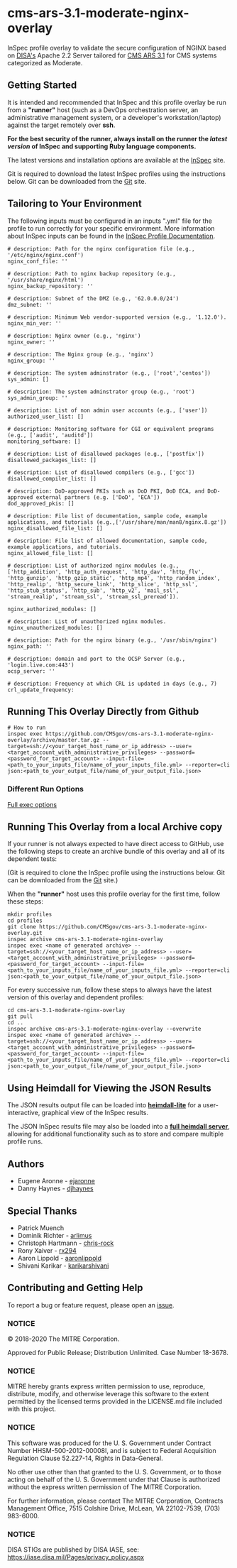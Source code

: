 # cms-ars-3.1-moderate-nginx-overlay
InSpec profile overlay to validate the secure configuration of NGINX based on [DISA's](https://iase.disa.mil/stigs/Pages/index.aspx) Apache 2.2 Server tailored for [CMS ARS 3.1](https://www.cms.gov/Research-Statistics-Data-and-Systems/CMS-Information-Technology/InformationSecurity/Info-Security-Library-Items/ARS-31-Publication.html) for CMS systems categorized as Moderate.

## Getting Started  
It is intended and recommended that InSpec and this profile overlay be run from a __"runner"__ host (such as a DevOps orchestration server, an administrative management system, or a developer's workstation/laptop) against the target remotely over __ssh__.

__For the best security of the runner, always install on the runner the _latest version_ of InSpec and supporting Ruby language components.__ 

The latest versions and installation options are available at the [InSpec](http://inspec.io/) site.

Git is required to download the latest InSpec profiles using the instructions below. Git can be downloaded from the [Git](https://git-scm.com/book/en/v2/Getting-Started-Installing-Git) site. 

## Tailoring to Your Environment
The following inputs must be configured in an inputs ".yml" file for the profile to run correctly for your specific environment. More information about InSpec inputs can be found in the [InSpec Profile Documentation](https://www.inspec.io/docs/reference/profiles/).

```
# description: Path for the nginx configuration file (e.g., '/etc/nginx/nginx.conf') 
nginx_conf_file: ''

# description: Path to nginx backup repository (e.g., '/usr/share/nginx/html')
nginx_backup_repository: ''

# description: Subnet of the DMZ (e.g., '62.0.0.0/24')
dmz_subnet: ''

# description: Minimum Web vendor-supported version (e.g., '1.12.0').
nginx_min_ver: ''

# description: Nginx owner (e.g., 'nginx')
nginx_owner: ''

# description: The Nginx group (e.g., 'nginx')
nginx_group: ''

# description: The system adminstrator (e.g., ['root','centos'])
sys_admin: []

# description: The system adminstrator group (e.g., 'root')
sys_admin_group: ''

# description: List of non admin user accounts (e.g., ['user'])
authorized_user_list: []

# description: Monitoring software for CGI or equivalent programs (e.g., ['audit', 'auditd'])
monitoring_software: []

# description: List of disallowed packages (e.g., ['postfix'])
disallowed_packages_list: []

# description: List of disallowed compilers (e.g., ['gcc'])
disallowed_compiler_list: []

# description: DoD-approved PKIs such as DoD PKI, DoD ECA, and DoD-approved external partners (e.g. ['DoD', 'ECA'])
dod_approved_pkis: []

# description: File list of documentation, sample code, example applications, and tutorials (e.g.,['/usr/share/man/man8/nginx.8.gz'])
nginx_disallowed_file_list: []

# description: File list of allowed documentation, sample code, example applications, and tutorials.
nginx_allowed_file_list: []

# description: List of authorized nginx modules (e.g., ['http_addition', 'http_auth_request', 'http_dav', 'http_flv', 'http_gunzip', 'http_gzip_static', 'http_mp4', 'http_random_index', 'http_realip', 'http_secure_link', 'http_slice', 'http_ssl', 'http_stub_status', 'http_sub', 'http_v2', 'mail_ssl', 'stream_realip', 'stream_ssl', 'stream_ssl_preread']).

nginx_authorized_modules: []

# description: List of unauthorized nginx modules.
nginx_unauthorized_modules: []

# description: Path for the nginx binary (e.g., '/usr/sbin/nginx')
nginx_path: ''

# description: domain and port to the OCSP Server (e.g., 'login.live.com:443')
ocsp_server: ''

# description: Frequency at which CRL is updated in days (e.g., 7)
crl_update_frequency: 
```

## Running This Overlay Directly from Github

```
# How to run
inspec exec https://github.com/CMSgov/cms-ars-3.1-moderate-nginx-overlay/archive/master.tar.gz --target=ssh://<your_target_host_name_or_ip_address> --user=<target_account_with_administrative_privileges> --password=<password_for_target_account> --input-file=<path_to_your_inputs_file/name_of_your_inputs_file.yml> --reporter=cli json:<path_to_your_output_file/name_of_your_output_file.json>
```

### Different Run Options

  [Full exec options](https://docs.chef.io/inspec/cli/#options-3)

## Running This Overlay from a local Archive copy 

If your runner is not always expected to have direct access to GitHub, use the following steps to create an archive bundle of this overlay and all of its dependent tests:

(Git is required to clone the InSpec profile using the instructions below. Git can be downloaded from the [Git](https://git-scm.com/book/en/v2/Getting-Started-Installing-Git) site.)

When the __"runner"__ host uses this profile overlay for the first time, follow these steps: 

```
mkdir profiles
cd profiles
git clone https://github.com/CMSgov/cms-ars-3.1-moderate-nginx-overlay.git
inspec archive cms-ars-3.1-moderate-nginx-overlay
inspec exec <name of generated archive> --target=ssh://<your_target_host_name_or_ip_address> --user=<target_account_with_administrative_privileges> --password=<password_for_target_account> --input-file=<path_to_your_inputs_file/name_of_your_inputs_file.yml> --reporter=cli json:<path_to_your_output_file/name_of_your_output_file.json>

```

For every successive run, follow these steps to always have the latest version of this overlay and dependent profiles:

```
cd cms-ars-3.1-moderate-nginx-overlay
git pull
cd ..
inspec archive cms-ars-3.1-moderate-nginx-overlay --overwrite
inspec exec <name of generated archive> --target=ssh://<your_target_host_name_or_ip_address> --user=<target_account_with_administrative_privileges> --password=<password_for_target_account> --input-file=<path_to_your_inputs_file/name_of_your_inputs_file.yml> --reporter=cli json:<path_to_your_output_file/name_of_your_output_file.json>
```

## Using Heimdall for Viewing the JSON Results

The JSON results output file can be loaded into __[heimdall-lite](https://heimdall-lite.mitre.org/)__ for a user-interactive, graphical view of the InSpec results. 

The JSON InSpec results file may also be loaded into a __[full heimdall server](https://github.com/mitre/heimdall)__, allowing for additional functionality such as to store and compare multiple profile runs.

## Authors
* Eugene Aronne - [ejaronne](https://github.com/ejaronne)
* Danny Haynes - [djhaynes](https://github.com/djhaynes)

## Special Thanks
* Patrick Muench
* Dominik Richter - [arlimus](https://github.com/arlimus)
* Christoph Hartmann - [chris-rock](https://github.com/chris-rock)
* Rony Xaiver - [rx294](https://github.com/rx294)
* Aaron Lippold - [aaronlippold](https://github.com/aaronlippold)
* Shivani Karikar - [karikarshivani](https://github.com/karikarshivani)


## Contributing and Getting Help
To report a bug or feature request, please open an [issue](https://github.com/CMSgov/cms-ars-3.1-moderate-nginx-overlay/issues).

### NOTICE

© 2018-2020 The MITRE Corporation.

Approved for Public Release; Distribution Unlimited. Case Number 18-3678.

### NOTICE 

MITRE hereby grants express written permission to use, reproduce, distribute, modify, and otherwise leverage this software to the extent permitted by the licensed terms provided in the LICENSE.md file included with this project.

### NOTICE  

This software was produced for the U. S. Government under Contract Number HHSM-500-2012-00008I, and is subject to Federal Acquisition Regulation Clause 52.227-14, Rights in Data-General.  

No other use other than that granted to the U. S. Government, or to those acting on behalf of the U. S. Government under that Clause is authorized without the express written permission of The MITRE Corporation.

For further information, please contact The MITRE Corporation, Contracts Management Office, 7515 Colshire Drive, McLean, VA  22102-7539, (703) 983-6000.

### NOTICE 

DISA STIGs are published by DISA IASE, see: https://iase.disa.mil/Pages/privacy_policy.aspx